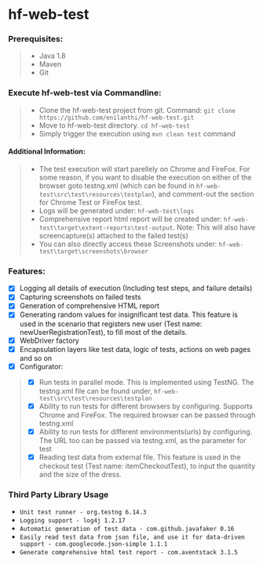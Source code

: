 # hf-web-test

### Prerequisites:
> - Java 1.8
> - Maven
> - Git

### Execute hf-web-test via Commandline:
> - Clone the hf-web-test project from git. 
>   Command: ```git clone https://github.com/enilanthi/hf-web-test.git```
> - Move to hf-web-test directory. ```cd hf-web-test```
> - Simply trigger the execution using ```mvn clean test``` command

#### Additional Information:
> - The test execution will start parellely on Chrome and FireFox. For some reason, if you want to disable the execution on either of the browser goto testng.xml (which can be found in ```hf-web-test\src\test\resources\testplan```), and comment-out the section for Chrome Test or FireFox test.
> - Logs will be generated under: ```hf-web-test\logs```
> - Comprehensive report html report will be created under: ```hf-web-test\target\extent-reports\test-output```. Note: This will also have screencapture(s) attached to the failed test(s)
> - You can also directly access these Screenshots under: ```hf-web-test\target\screenshots\browser```

### Features:
- [x] Logging all details of execution (Including test steps, and failure details)
- [x] Capturing screenshots on failed tests
- [x] Generation of comprehensive HTML report 
- [x] Generating random values for insignificant test data. This feature is used in the scenario that registers new user (Test name: newUserRegistrationTest), to fill most of the details.
- [x] WebDriver factory
- [x] Encapsulation layers like test data, logic of tests, actions on web pages and so on
- [x] Configurator:
> - [x] Run tests in parallel mode. This is implemented using TestNG. The testng.xml file can be found under, ```hf-web-test\src\test\resources\testplan```
> - [x] Ability to run tests for different browsers by configuring. Supports Chrome and FireFox. The required browser can be passed through testng.xml
> - [x] Ability to run tests for different environments(urls) by configuring. The URL too can be passed via testng.xml, as the parameter for test
> - [x] Reading test data from external file. This feature is used in the checkout test (Test name: itemCheckoutTest), to input the quantity and the size of the dress.

### Third Party Library Usage
- ```Unit test runner - org.testng 6.14.3```
- ```Logging support - log4j 1.2.17```
- ```Automatic generation of test data - com.github.javafaker 0.16```
- ```Easily read test data from json file, and use it for data-driven support - com.googlecode.json-simple 1.1.1```
- ```Generate comprehensive html test report - com.aventstack 3.1.5```
